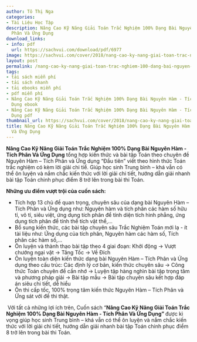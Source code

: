 ```yaml
---
author: Tô Thị Nga
categories:
- Tài Liệu Học Tập
description: Nâng Cao Kỹ Năng Giải Toán Trắc Nghiệm 100% Dạng Bài Nguyên Hàm - Tích
  Phân Và Ứng Dụng
download_links:
- info: pdf
  url: https://sachvui.com/download/pdf/6977
image: https://sachvui.com/cover/2018/nang-cao-ky-nang-giai-toan-trac-nghiem-100-dang-bai-nguyen-ham-tich-phan-va-ung-dung.jpg
layout: post
permalink: /nang-cao-ky-nang-giai-toan-trac-nghiem-100-dang-bai-nguyen-ham-tich-phan-va-ung.html
tags:
- tải sách miễn phí
- tải sách nhanh
- tải ebooks miễn phí
- pdf miễn phí
- Nâng Cao Kỹ Năng Giải Toán Trắc Nghiệm 100% Dạng Bài Nguyên Hàm - Tích Phân Và Ứng
  Dụng ebook
- Nâng Cao Kỹ Năng Giải Toán Trắc Nghiệm 100% Dạng Bài Nguyên Hàm - Tích Phân Và Ứng
  Dụng pdf
thumbnail_url: https://sachvui.com/cover/2018/nang-cao-ky-nang-giai-toan-trac-nghiem-100-dang-bai-nguyen-ham-tich-phan-va-ung-dung.jpg
title: Nâng Cao Kỹ Năng Giải Toán Trắc Nghiệm 100% Dạng Bài Nguyên Hàm - Tích Phân
  Và Ứng Dụng
---
```


 <div class="item-desc text-justify"> <p><strong>Nâng Cao Kỹ Năng Giải Toán Trắc Nghiệm 100% Dạng Bài Nguyên Hàm - Tích Phân Và Ứng Dụng</strong> tổng hợp kiến thức và bài tập Toán theo chuyên đề Nguyên Hàm – Tích Phân và Ứng dụng “Đầu tiên” viết theo hình thức Toán trắc nghiệm có kèm lời giải chi tiể. Giúp học sinh Trung bình – khá vẫn có thể ôn luyện và nắm chắc kiến thức với lời giải chi tiết, hướng dẫn giải nhanh bài tập Toán chinh phục điểm 8 trở lên trong bài thi Toán.</p><p><strong>Những ưu điểm vượt trội của cuốn sách:</strong></p><ul><li>Tích hợp 13 chủ đề quan trọng, chuyên sâu của dạng bài Nguyên Hàm – Tích Phân và Ứng dụng như: Nguyên hàm và tích phân các hàm số hữu tỉ, vô tỉ, siêu việt, ứng dụng tích phân để tính diện tích hình phẳng, ứng dụng tích phân để tính thể tích vật thể,…</li><li>Bổ sung kiến thức, các bài tập chuyên sâu Trắc Nghiệm Toán mới lạ - ít tài liệu như: Ứng dụng của tích phân, Nguyên hàm các hàm số, Tích phân các hàm số,…</li><li>Ôn luyện và thành thạo bài tập theo 4 giai đoạn: Khởi động -&gt; Vượt chướng ngại vật -&gt; Tăng Tốc -&gt; Về Đích</li><li>Ôn luyện toàn diện kiến thức dạng bài Nguyên Hàm – Tích Phân và Ứng dụng theo cấu trúc: Các định lý cơ bản, kiến thức chuyên sâu -&gt; Công thức Toán chuyên đề cần nhớ -&gt; Luyện tập hàng nghìn bài tập trọng tâm và phương pháp giải -&gt; Bài tập mẫu -&gt; Bài tập chuyên sâu kết hợp đáp án siêu chi tiết, dễ hiểu</li><li>Ôn thi cấp tốc, 100% trọng tâm kiến thức Nguyên Hàm – Tích Phân và Ứng sát với đề thi thật.</li></ul><p> Với tất cả những lợi ích trên, Cuốn sách “<strong>Nâng Cao Kỹ Năng Giải Toán Trắc Nghiệm 100% Dạng Bài Nguyên Hàm - Tích Phân Và Ứng Dụng” </strong>được kì vọng giúp học sinh Trung bình – khá vẫn có thể ôn luyện và nắm chắc kiến thức với lời giải chi tiết, hướng dẫn giải nhanh bài tập Toán chinh phục điểm 8 trở lên trong bài thi Toán.</p> </div>